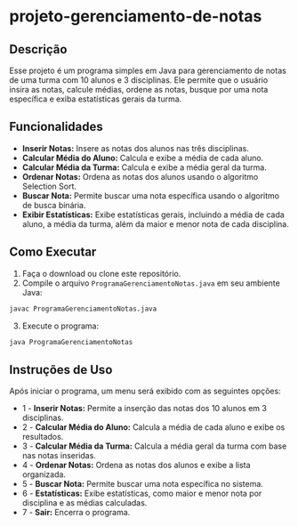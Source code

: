 # projeto-gerenciamento-de-notas

## Descrição

Esse projeto é um programa simples em Java para gerenciamento de notas de uma turma com 10 alunos e 3 disciplinas. Ele permite que o usuário insira as notas, calcule médias, ordene as notas, busque por uma nota específica e exiba estatísticas gerais da turma.

## Funcionalidades

- **Inserir Notas:** Insere as notas dos alunos nas três disciplinas. 
- **Calcular Média do Aluno:** Calcula e exibe a média de cada aluno. 
- **Calcular Média da Turma:** Calcula e exibe a média geral da turma. 
- **Ordenar Notas:** Ordena as notas dos alunos usando o algoritmo Selection Sort. 
- **Buscar Nota:** Permite buscar uma nota específica usando o algoritmo de busca binária. 
- **Exibir Estatísticas:** Exibe estatísticas gerais, incluindo a média de cada aluno, a média da turma, além da maior e menor nota de cada disciplina. 

## Como Executar

1. Faça o download ou clone este repositório.
2. Compile o arquivo `ProgramaGerenciamentoNotas.java` em seu ambiente Java:

```bash
javac ProgramaGerenciamentoNotas.java
```

3. Execute o programa:

```bash
java ProgramaGerenciamentoNotas
```

## Instruções de Uso

Após iniciar o programa, um menu será exibido com as seguintes opções:

- 1 - **Inserir Notas:** Permite a inserção das notas dos 10 alunos em 3 disciplinas.
- 2 - **Calcular Média do Aluno:** Calcula a média de cada aluno e exibe os resultados.
- 3 - **Calcular Média da Turma:** Calcula a média geral da turma com base nas notas inseridas.
- 4 - **Ordenar Notas:** Ordena as notas dos alunos e exibe a lista organizada.
- 5 - **Buscar Nota:** Permite buscar uma nota específica no sistema.
- 6 - **Estatísticas:** Exibe estatísticas, como maior e menor nota por disciplina e as médias calculadas.
- 7 - **Sair:** Encerra o programa.

